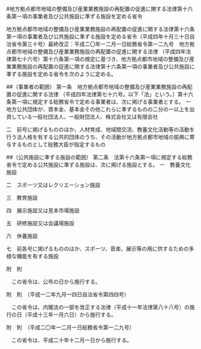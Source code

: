 #地方拠点都市地域の整備及び産業業務施設の再配置の促進に関する法律第十六条第一項の事業者及び公共施設に準ずる施設を定める省令


地方拠点都市地域の整備及び産業業務施設の再配置の促進に関する法律第十六条第一項の事業者及び公共施設に準ずる施設を定める省令（平成四年十月三十日自治省令第三十号）最終改正：平成二〇年一二月一日総務省令第一二九号　地方拠点都市地域の整備及び産業業務施設の再配置の促進に関する法律
（平成四年法律第七十六号）第十六条第一項の規定に基づき、地方拠点都市地域の整備及び産業業務施設の再配置の促進に関する法律第十六条第一項の事業者及び公共施設に準ずる施設を定める省令を次のように定める。

##（事業者の範囲）
第一条　地方拠点都市地域の整備及び産業業務施設の再配置の促進に関する法律
（平成四年法律第七十六号。以下「法」という。）第十六条第一項に規定する総務省令で定める事業者は、次に掲げる事業者とする。
一　地方公共団体が、資本金、基本金その他これらに準ずるものの二分の一以上を出資している一般社団法人、一般財団法人、株式会社又は有限会社

二　前号に掲げるもののほか、人材育成、地域間交流、教養文化活動等の活動を行う法人格を有する公共的団体のうち、その活動が地方拠点都市地域の振興に寄与するものとして総務大臣が指定するもの




##（公共施設に準ずる施設の範囲）
第二条　法第十六条第一項に規定する総務省令で定める公共施設に準ずる施設は、次に掲げる施設とする。
一　教養文化施設

二　スポーツ又はレクリエーション施設

三　教育施設

四　展示施設又は見本市場施設

五　研修施設又は会議場施設

六　休養施設

七　前各号に掲げるもののほか、スポーツ、音楽、展示等の用に供するための多様な機能を有する施設





附　則


　この省令は、公布の日から施行する。


附　則　（平成一二年九月一四日自治省令第四四号）


　この省令は、内閣法の一部を改正する法律（平成十一年法律第八十八号）の施行の日（平成十三年一月六日）から施行する。


附　則　（平成二〇年一二月一日総務省令第一二九号）


　この省令は、平成二十年十二月一日から施行する。





